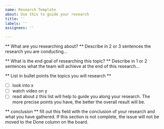 ```yaml
---
name: Research Template
about: Use this to guide your research
title: ''
labels: ''
assignees: ''

---
```


** What are you researching about? **
Describe in 2 or 3 sentences the research you are conducting... 

** What is the end goal of researching this topic? **
Describe in 1 or 2 sentences what the team will achieve at the end of this research...

** List in bullet points the topics you will research **
-[ ] look into x 
-[ ] watch video on y
-[ ] read about z
this list will help to guide you along your research. The more precise points you have, the better the overall result will be.

** conclusion ** 
fill out this field with the conclusion of your research and what you have gathered. If this section is not complete, the issue will not be moved to the Done column on the board.
